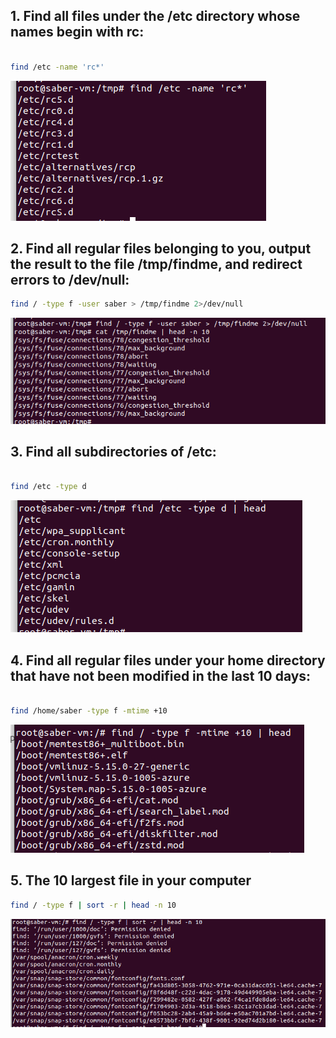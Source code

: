## 1. Find all files under the /etc directory whose names begin with rc:


```bash

find /etc -name 'rc*'
```
![Alt text](image.png)
## 2. Find all regular files belonging to you, output the result to the file /tmp/findme, and redirect errors to /dev/null:

```bash
find / -type f -user saber > /tmp/findme 2>/dev/null
```

![Alt text](image-1.png)
## 3. Find all subdirectories of /etc:


```bash

find /etc -type d
```

![Alt text](image-2.png)
## 4. Find all regular files under your home directory that have not been modified in the last 10 days:

```bash

find /home/saber -type f -mtime +10
```
![Alt text](image-3.png)
## 5. The 10 largest file in your computer
```bash
find / -type f | sort -r | head -n 10

```
![Alt text](image-4.png)
